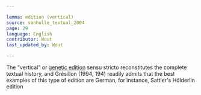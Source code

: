```yaml
---

lemma: edition (vertical)
source: vanhulle_textual_2004
page: 29
language: English
contributor: Wout
last_updated_by: Wout

---
```


The "vertical" or [genetic edition](editionGenetic.html) sensu stricto reconstitutes the complete textual history, and Grésillon (1994, 194) readily admits that the best examples of this type of edition are German, for instance, Sattler's Hölderlin edition

